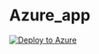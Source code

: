 # Azure_app

[![Deploy to Azure](http://azuredeploy.net/deploybutton.png)](https://azuredeploy.net/)
